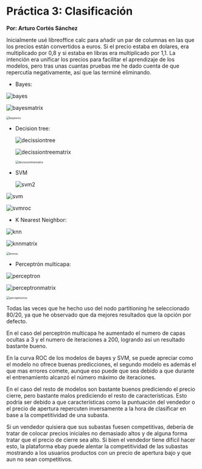 # Práctica 3: Clasificación

**Por: Arturo Cortés Sánchez**



Inicialmente usé libreoffice calc para añadir un par de columnas en las que los precios están convertidos a euros. Si el precio estaba en dolares, era multiplicado por 0,8 y si estaba en libras era multiplicado por 1,1. La intención era unificar los precios para facilitar el aprendizaje de los modelos, pero tras unas cuantas pruebas me he dado cuenta de que repercutía negativamente, así que las terminé eliminando.



* Bayes:

![bayes](./img/bayes.svg)

![bayesmatrix](./img/bayesmatrix.svg)



<img src="./img/bayesroc.png" alt="bayesroc" style="zoom:50%;" />



* Decision tree:

  ![decissiontree](./img/decissiontree.svg)

  ![decissiontreematrix](./img/decissiontreematrix.svg)

  <img src="./img/decissiontreeroc.png" alt="decissiontreematrix" style="zoom:50%;" />



* SVM

  ![svm2](./img/svm2.svg)

![svm](./img/svm.svg)

![svmroc](./img/svmroc.png)

* K Nearest Neighbor:



![knn](./img/knn.svg)

![knnmatrix](./img/knnmatrix.svg)



<img src="./img/knnroc.png" alt="knnroc" style="zoom:50%;" />



* Perceptrón multicapa:

![perceptron](./img/perceptron.svg)

![perceptronmatrix](./img/perceptronmatrix.svg)



<img src="./img/perceptronrox.png" alt="perceptronrox" style="zoom:50%;" />



Todas las veces que he hecho uso del nodo partitioning he seleccionado 80/20, ya que he observado que da mejores resultados que la opción por defecto.

En el caso del perceptrón  multicapa he aumentado el numero de capas ocultas a 3 y el numero de iteraciones a 200, logrando así un resultado bastante bueno.

En la curva ROC de los modelos de bayes y SVM, se puede apreciar como el modelo no ofrece buenas predicciones, el segundo modelo es además el que mas errores comete, aunque eso puede que sea debido a que durante el entrenamiento alcanzó el número máximo de iteraciones. 

En el caso del resto de modelos son bastante buenos prediciendo el precio cierre, pero bastante malos prediciendo el resto de características. Esto podría ser debido a que características como la puntuación del vendedor o el precio de apertura repercuten inversamente a la hora de clasificar en base a la competitividad de una subasta. 

Si un vendedor quisiera que sus subastas fuesen competitivas, debería de tratar de colocar precios iniciales no demasiado altos y de alguna forma tratar que el precio de cierre sea alto. Si bien el vendedor tiene difícil hacer esto, la plataforma ebay puede alentar la competitividad de las subastas mostrando a los usuarios productos con un precio de apertura bajo y que aun no sean competitivos.


